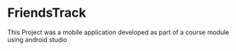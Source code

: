 # FriendsTrack
This Project was a mobile application developed as part of a course module using android studio
